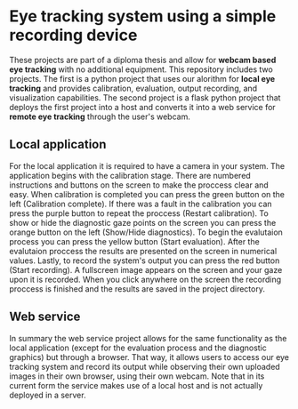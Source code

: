 ﻿# Eye tracking system using a simple recording device

These projects are part of a diploma thesis and allow for **webcam based eye tracking** with no additional equipment. This repository includes two projects. The first is a python project that uses our alorithm for **local eye tracking** and provides calibration, evaluation, output recording, and visualization capabilities. The second project is a flask python project that deploys the first project into a host and converts it into a web service for **remote eye tracking** through the user's webcam.


## Local application

For the local application it is required to have a camera in your system. The application begins with the calibration stage. There are numbered instructions and buttons on the screen to make the proccess clear and easy. When calibration is completed you can press the green button on the left (Calibration complete). If there was a fault in the calibration you can press the purple button to repeat the proccess (Restart calibration). To show or hide the diagnostic gaze points on the screen you can press the orange button on the left (Show/Hide diagnostics). To begin the evalutaion process you can press the yellow button (Start evaluation). After the evalutaion proccess the results are presented on the screen in numerical values. Lastly, to record the system's output you can press the red button (Start recording). A fullscreen image appears on the screen and your gaze upon it is recorded. When you click anywhere on the screen the recording proccess is finished and the results are saved in the project directory.


## Web service

In summary the web service project allows for the same functionality as the local application (except for the evaluation process and the diagnostic graphics) but through a browser. That way, it allows users to access our eye tracking system and record its output while observing their own uploaded images in their own browser, using their own webcam. Note that in its current form the service makes use of a local host and is not actually deployed in a server.

